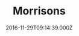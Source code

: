 ---
date: 2016-11-29T09:14:39.000Z
title: Morrisons
latitude: 52.04938134912715
longitude: 0.9546547409704537
category: checkin
---
